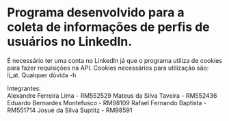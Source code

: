 # Programa desenvolvido para a coleta de informações de perfis de usuários no LinkedIn. 

É necessário ter uma conta no LinkedIn já que o programa utiliza de cookies para fazer requisições na API.
Cookies necessários para utilização são: li_at.
Qualquer dúvida -h



Integrantes:<br>
Alexandre Ferreira Lima - RM552529
Mateus da Silva Taveira - RM552436
Eduardo Bernardes Montefusco - RM98109
Rafael Fernando Baptista - RM551714
Josué da Silva Suptitz - RM98591

